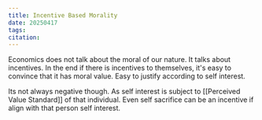 ```yaml
---
title: Incentive Based Morality
date: 20250417
tags: 
citation:
---
```

Economics does not talk about the moral of our nature. It talks about incentives. In the end if there is incentives to themselves, it's easy to convince that it has moral value. Easy to justify according to self interest.

Its not always negative though. As self interest is subject to [[Perceived Value Standard]] of that individual. Even self sacrifice can be an incentive if align with that person self interest.